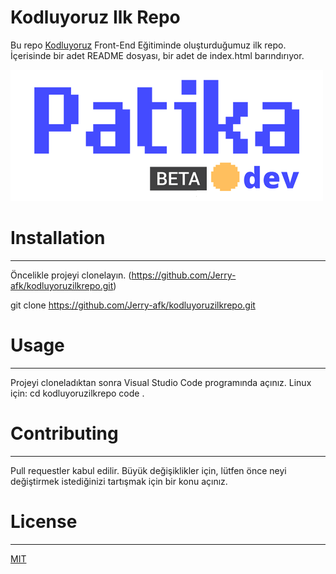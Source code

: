 # Kodluyoruz Ilk Repo
Bu repo [Kodluyoruz](https://www.kodluyoruz.org/Kodluyoruz) Front-End Eğitiminde oluşturduğumuz ilk repo. İçerisinde bir adet README dosyası, bir adet de index.html barındırıyor.

![Philadelphia's Magic Gardens. This place was so cool!](img/patikaLogo.png "Philadelphia's Magic Gardens")
# Installation
---
Öncelikle projeyi clonelayın. (https://github.com/Jerry-afk/kodluyoruzilkrepo.git)

 git clone https://github.com/Jerry-afk/kodluyoruzilkrepo.git
 
# Usage
---
Projeyi cloneladıktan sonra Visual Studio Code programında açınız.
Linux için:
cd kodluyoruzilkrepo
code .

# Contributing
---
Pull requestler kabul edilir. Büyük değişiklikler için, lütfen önce neyi değiştirmek istediğinizi tartışmak için bir konu açınız.
# License
---
[MIT](https://choosealicense.com/licenses/mit/)
